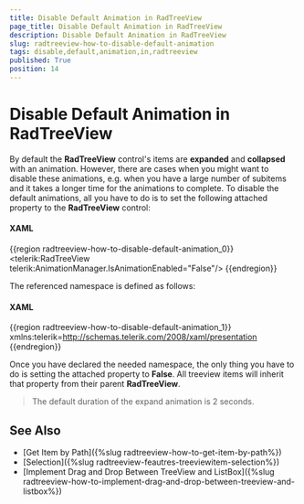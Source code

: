 ```yaml
---
title: Disable Default Animation in RadTreeView
page_title: Disable Default Animation in RadTreeView
description: Disable Default Animation in RadTreeView
slug: radtreeview-how-to-disable-default-animation
tags: disable,default,animation,in,radtreeview
published: True
position: 14
---
```


# Disable Default Animation in RadTreeView

By default the __RadTreeView__ control's items are __expanded__ and __collapsed__ with an animation. However, there are cases when you might want to disable these animations, e.g. when you have a large number of subitems and it takes a longer time for the animations to complete. To disable the default animations, all you have to do is to set the following attached property to the __RadTreeView__ control:  

#### __XAML__

{{region radtreeview-how-to-disable-default-animation_0}}
	<telerik:RadTreeView telerik:AnimationManager.IsAnimationEnabled="False"/>
{{endregion}}

The referenced namespace is defined as follows: 

#### __XAML__

{{region radtreeview-how-to-disable-default-animation_1}}
	xmlns:telerik=http://schemas.telerik.com/2008/xaml/presentation
{{endregion}}

Once you have declared the needed namespace, the only thing you have to do is setting the attached property to __False__. All treeview items will inherit that property from their parent __RadTreeView__.

>The default duration of the expand animation is 2 seconds.

## See Also
 * [Get Item by Path]({%slug radtreeview-how-to-get-item-by-path%})
 * [Selection]({%slug radtreeview-feautres-treeviewitem-selection%})
 * [Implement Drag and Drop Between TreeView and ListBox]({%slug radtreeview-how-to-implement-drag-and-drop-between-treeview-and-listbox%})